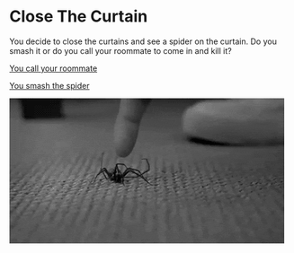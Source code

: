 # Close The Curtain

You decide to close the curtains and see a spider on the curtain. Do you smash it or do you call your roommate to come in and kill it?

[You call your roommate](callRoommate.md)

[You smash the spider](smashSpider.md)

![spider](spider.gif)